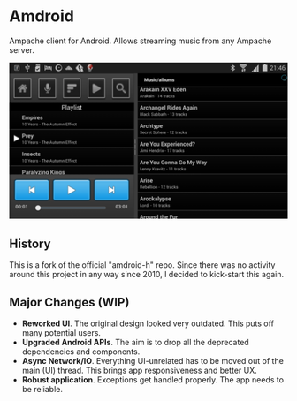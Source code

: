 Amdroid
=======

Ampache client for Android. Allows streaming music from any Ampache server.

![](https://raw.githubusercontent.com/Dejvino/amdroid/master/screenshot_01.png)

## History
This is a fork of the official "amdroid-h" repo.
Since there was no activity around this project in any way since 2010,
I decided to kick-start this again.

## Major Changes (WIP)
* **Reworked UI**. The original design looked very outdated. This puts off many potential users.
* **Upgraded Android APIs**. The aim is to drop all the deprecated dependencies and components.
* **Async Network/IO**. Everything UI-unrelated has to be moved out of the main (UI) thread. This brings app responsiveness and better UX.
* **Robust application**. Exceptions get handled properly. The app needs to be reliable.

